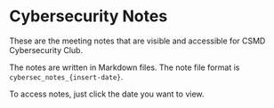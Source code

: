# Cybersecurity Notes

These are the meeting notes that are visible and accessible for CSMD Cybersecurity Club.

The notes are written in Markdown files. The note file format is ``cybersec_notes_{insert-date}``.

To access notes, just click the date you want to view.
